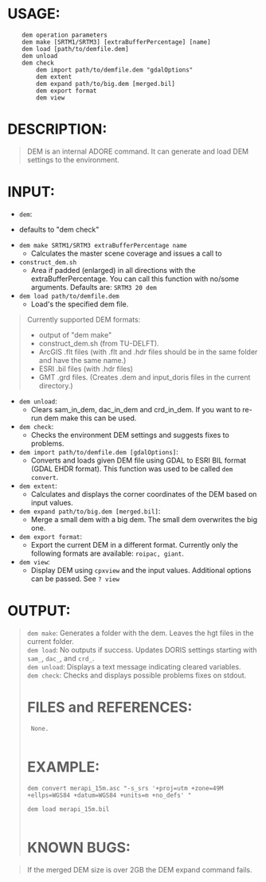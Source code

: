 # USAGE: #
```
	dem operation parameters
	dem make [SRTM1/SRTM3] [extraBufferPercentage] [name]
	dem load [path/to/demfile.dem]
	dem unload
	dem check 
        dem import path/to/demfile.dem "gdalOptions"
        dem extent
        dem expand path/to/big.dem [merged.bil]
        dem export format 
        dem view
```
# DESCRIPTION: #
> DEM is an internal ADORE command.
> It can generate and load DEM settings to the environment.
# INPUT: #
  * `dem`:<br>
<ul><li>defaults to "dem check"<br>
</li></ul><ul><li><code>dem make SRTM1/SRTM3 extraBufferPercentage name</code><br>
<ul><li>Calculates the master scene coverage and issues a call to<br>
</li></ul></li><li><code>construct_dem.sh</code>
<ul><li>Area if padded (enlarged) in all directions with the extraBufferPercentage. You can call this function with no/some arguments. Defaults are: <code>SRTM3 20 dem</code>
</li></ul></li><li><code>dem load path/to/demfile.dem</code><br>
<ul><li>Load's the specified dem file.<br>
</li></ul></li></ul><blockquote>Currently supported DEM formats:<br>
<ul><li>output of "dem make"<br>
</li><li>construct_dem.sh (from TU-DELFT).<br>
</li><li>ArcGIS .flt files (with .flt and .hdr files should be in the same folder and have the same name.)<br>
</li><li>ESRI .bil files (with .hdr files)<br>
</li><li>GMT .grd files. (Creates .dem and input_doris files in the current directory.)<br>
</li></ul></blockquote><ul><li><code>dem unload</code>:<br>
<ul><li>Clears sam_in_dem, dac_in_dem and crd_in_dem. If you want to re-run dem make this can be used.<br>
</li></ul></li><li><code>dem check</code>:<br>
<ul><li>Checks the environment DEM settings and suggests fixes to problems.<br>
</li></ul></li><li><code>dem import path/to/demfile.dem [gdalOptions]</code>:<br>
<ul><li>Converts and loads given DEM file using GDAL to ESRI BIL format (GDAL EHDR format). This function was used to be called <code>dem convert</code>.<br>
</li></ul></li><li><code>dem extent</code>:<br>
<ul><li>Calculates and displays the corner coordinates of the DEM based on input values.<br>
</li></ul></li><li><code>dem expand path/to/big.dem [merged.bil]</code>:<br>
<ul><li>Merge a small dem with a big dem. The small dem overwrites the big one.<br>
</li></ul></li><li><code>dem export format</code>:<br>
<ul><li>Export the current DEM in a different format. Currently only the following formats are available: <code>roipac, giant</code>.<br>
</li></ul></li><li><code>dem view</code>:<br>
<ul><li>Display DEM using <code>cpxview</code> and the input values. Additional options can be passed. See <code>? view</code></li></ul></li></ul>

<h1>OUTPUT:</h1>
<blockquote><code>dem make</code>: Generates a folder with the dem. Leaves the hgt files in the current folder.<br>
<code>dem load</code>: No outputs if success. Updates DORIS settings starting with <code>sam_</code>, <code>dac_</code>, and <code>crd_</code>.<br>
<code>dem unload</code>: Displays a text message indicating cleared variables.<br>
<code>dem check</code>: Checks and displays possible problems fixes on stdout.<br>
<h1>FILES and REFERENCES:</h1>
<pre><code> None.<br>
</code></pre>
<h1>EXAMPLE:</h1>
<pre><code>dem convert merapi_15m.asc "-s_srs '+proj=utm +zone=49M +ellps=WGS84 +datum=WGS84 +units=m +no_defs' "<br>
dem load merapi_15m.bil<br>
</code></pre>
<h1>KNOWN BUGS:</h1>
</blockquote><blockquote>If the merged DEM size is over 2GB the DEM expand command fails.